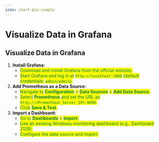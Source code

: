 ```yaml
---
icon: chart-pie-simple
---
```


# Visualize Data in Grafana

## Visualize Data in Grafana

1. **Install Grafana:**
   * <mark style="color:green;">Download and install Grafana from the official website.</mark>
   * <mark style="color:green;">Start Grafana and log in at</mark> <mark style="color:green;"></mark><mark style="color:green;">`http://localhost:3000`</mark> <mark style="color:green;"></mark><mark style="color:green;">(default credentials:</mark> <mark style="color:green;"></mark><mark style="color:green;">`admin/admin`</mark><mark style="color:green;">).</mark>
2. **Add Prometheus as a Data Source:**
   * <mark style="color:green;">Navigate to</mark> <mark style="color:green;"></mark><mark style="color:green;">**Configuration**</mark> <mark style="color:green;"></mark><mark style="color:green;">></mark> <mark style="color:green;"></mark><mark style="color:green;">**Data Sources**</mark> <mark style="color:green;"></mark><mark style="color:green;">></mark> <mark style="color:green;"></mark><mark style="color:green;">**Add Data Source**</mark><mark style="color:green;">.</mark>
   * <mark style="color:green;">Select</mark> <mark style="color:green;"></mark><mark style="color:green;">**Prometheus**</mark> <mark style="color:green;"></mark><mark style="color:green;">and set the URL as</mark> <mark style="color:green;"></mark><mark style="color:green;">`http://<Prometheus_Server_IP>:9090`</mark><mark style="color:green;">.</mark>
   * <mark style="color:green;">Click</mark> <mark style="color:green;"></mark><mark style="color:green;">**Save & Test**</mark><mark style="color:green;">.</mark>
3. **Import a Dashboard:**
   * <mark style="color:green;">Go to</mark> <mark style="color:green;"></mark><mark style="color:green;">**Dashboards**</mark> <mark style="color:green;"></mark><mark style="color:green;">></mark> <mark style="color:green;"></mark><mark style="color:green;">**Import**</mark><mark style="color:green;">.</mark>
   * <mark style="color:green;">Use an existing Windows monitoring dashboard (e.g., Dashboard 2129).</mark>
   * <mark style="color:green;">Configure the data source and import.</mark>
